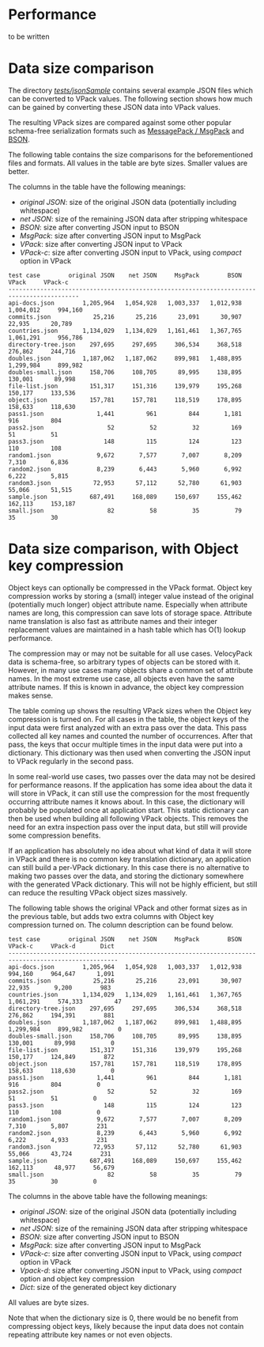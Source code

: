 Performance
===========

to be written


Data size comparison
====================

The directory [*tests/jsonSample*](https://github.com/arangodb/velocypack/tree/master/tests/jsonSample)
contains several example JSON files which can be converted to VPack values. 
The following section shows how much can be gained by converting these JSON 
data into VPack values.

The resulting VPack sizes are compared against some other popular schema-free 
serialization formats such as [MessagePack / MsgPack](http://msgpack.org/)
and [BSON](http://bsonspec.org/).

The following table contains the size comparisons for the beforementioned 
files and formats. All values in the table are byte sizes. Smaller values are
better. 

The columns in the table have the following meanings:

* *original JSON*: size of the original JSON data (potentially including whitespace)
* *net JSON*: size of the remaining JSON data after stripping whitespace
* *BSON*: size after converting JSON input to BSON
* *MsgPack*: size after converting JSON input to MsgPack
* *VPack*: size after converting JSON input to VPack
* *VPack-c*: size after converting JSON input to VPack, using *compact* option in VPack

```
test case        original JSON    net JSON     MsgPack        BSON       VPack     VPack-c
------------------------------------------------------------------------------------------ 
api-docs.json        1,205,964   1,054,928   1,003,337   1,012,938   1,004,012     994,160
commits.json            25,216      25,216      23,091      30,907      22,935      20,789 
countries.json       1,134,029   1,134,029   1,161,461   1,367,765   1,061,291     956,786 
directory-tree.json    297,695     297,695     306,534     368,518     276,862     244,716 
doubles.json         1,187,062   1,187,062     899,981   1,488,895   1,299,984     899,982 
doubles-small.json     158,706     108,705      89,995     138,895     130,001      89,998  
file-list.json         151,317     151,316     139,979     195,268     150,177     133,536
object.json            157,781     157,781     118,519     178,895     158,633     118,630
pass1.json               1,441         961         844       1,181         916         804
pass2.json                  52          52          32         169          51          51
pass3.json                 148         115         124         123         110         108
random1.json             9,672       7,577       7,007       8,209       7,310       6,836
random2.json             8,239       6,443       5,960       6,992       6,222       5,815
random3.json            72,953      57,112      52,780      61,903      55,066      51,515
sample.json            687,491     168,089     150,697     155,462     162,113     153,187
small.json                  82          58          35          79          35          30
```

Data size comparison, with Object key compression
=================================================

Object keys can optionally be compressed in the VPack format.
Object key compression works by storing a (small) integer value instead of the original 
(potentially much longer) object attribute name. Especially when attribute names are long,
this compression can save lots of storage space. Attribute name translation is also fast
as attribute names and their integer replacement values are maintained in a hash table
which has O(1) lookup performance.

The compression may or may not be suitable for all use cases. VelocyPack data is schema-free,
so arbitrary types of objects can be stored with it. However, in many use cases many objects
share a common set of attribute names. In the most extreme use case, all objects even have the
same attribute names. If this is known in advance, the object key compression makes sense.

The table coming up shows the resulting VPack sizes when the Object key compression is
turned on. For all cases in the table, the object keys of the input data were first analyzed
with an extra pass over the data. This pass collected all key names and counted the number
of occurrences. After that pass, the keys that occur multiple times in the input data were
put into a dictionary. This dictionary was then used when converting the JSON input to VPack
regularly in the second pass.

In some real-world use cases, two passes over the data may not be desired for performance
reasons. If the application has some idea about the data it will store in VPack, it can still
use the compression for the most frequently occurring attribute names it knows about. In this
case, the dictionary will probably be populated once at application start. This static dictionary 
can then be used when building all following VPack objects. This removes the need for an extra
inspection pass over the input data, but still will provide some compression benefits.

If an application has absolutely no idea about what kind of data it will store in VPack and 
there is no common key translation dictionary, an application can still build a per-VPack
dictionary. In this case there is no alternative to making two passes over the data, and
storing the dictionary somewhere with the generated VPack dictionary. This will not be highly
efficient, but still can reduce the resulting VPack object sizes massively.

The following table shows the original VPack and other format sizes as in the previous table,
but adds two extra columns with Object key compression turned on. The column description can be
found below.

```
test case        original JSON    net JSON     MsgPack        BSON     VPack-c     VPack-d       Dict
-----------------------------------------------------------------------------------------------------
api-docs.json        1,205,964   1,054,928   1,003,337   1,012,938     994,160     964,647      1,091
commits.json            25,216      25,216      23,091      30,907      22,935       9,200        983
countries.json       1,134,029   1,134,029   1,161,461   1,367,765   1,061,291     574,333         47 
directory-tree.json    297,695     297,695     306,534     368,518     276,862     194,391        881 
doubles.json         1,187,062   1,187,062     899,981   1,488,895   1,299,984     899,982          0 
doubles-small.json     158,706     108,705      89,995     138,895     130,001      89,998          0
file-list.json         151,317     151,316     139,979     195,268     150,177     124,849        872
object.json            157,781     157,781     118,519     178,895     158,633     118,630          0
pass1.json               1,441         961         844       1,181         916         804          0
pass2.json                  52          52          32         169          51          51          0
pass3.json                 148         115         124         123         110         108          0
random1.json             9,672       7,577       7,007       8,209       7,310       5,807        231
random2.json             8,239       6,443       5,960       6,992       6,222       4,933        231
random3.json            72,953      57,112      52,780      61,903      55,066      43,724        231
sample.json            687,491     168,089     150,697     155,462     162,113      48,977     56,679
small.json                  82          58          35          79          35          30          0
```

The columns in the above table have the following meanings:

* *original JSON*: size of the original JSON data (potentially including whitespace)
* *net JSON*: size of the remaining JSON data after stripping whitespace
* *BSON*: size after converting JSON input to BSON
* *MsgPack*: size after converting JSON input to MsgPack
* *VPack-c*: size after converting JSON input to VPack, using *compact* option in VPack
* *Vpack-d*: size after converting JSON input to VPack, using *compact* option and object key compression
* *Dict*: size of the generated object key dictionary 

All values are byte sizes.

Note that when the dictionary size is 0, there would be no benefit from compressing object keys,
likely because the input data does not contain repeating attribute key names or not even objects.

